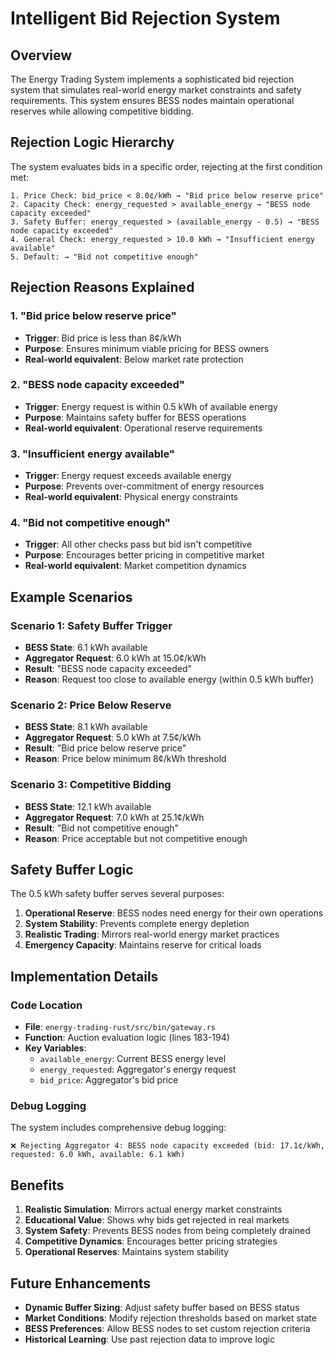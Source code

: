 # Intelligent Bid Rejection System

## Overview

The Energy Trading System implements a sophisticated bid rejection system that simulates real-world energy market constraints and safety requirements. This system ensures BESS nodes maintain operational reserves while allowing competitive bidding.

## Rejection Logic Hierarchy

The system evaluates bids in a specific order, rejecting at the first condition met:

```
1. Price Check: bid_price < 8.0¢/kWh → "Bid price below reserve price"
2. Capacity Check: energy_requested > available_energy → "BESS node capacity exceeded"
3. Safety Buffer: energy_requested > (available_energy - 0.5) → "BESS node capacity exceeded"
4. General Check: energy_requested > 10.0 kWh → "Insufficient energy available"
5. Default: → "Bid not competitive enough"
```

## Rejection Reasons Explained

### 1. "Bid price below reserve price"

- **Trigger**: Bid price is less than 8¢/kWh
- **Purpose**: Ensures minimum viable pricing for BESS owners
- **Real-world equivalent**: Below market rate protection

### 2. "BESS node capacity exceeded"

- **Trigger**: Energy request is within 0.5 kWh of available energy
- **Purpose**: Maintains safety buffer for BESS operations
- **Real-world equivalent**: Operational reserve requirements

### 3. "Insufficient energy available"

- **Trigger**: Energy request exceeds available energy
- **Purpose**: Prevents over-commitment of energy resources
- **Real-world equivalent**: Physical energy constraints

### 4. "Bid not competitive enough"

- **Trigger**: All other checks pass but bid isn't competitive
- **Purpose**: Encourages better pricing in competitive market
- **Real-world equivalent**: Market competition dynamics

## Example Scenarios

### Scenario 1: Safety Buffer Trigger

- **BESS State**: 6.1 kWh available
- **Aggregator Request**: 6.0 kWh at 15.0¢/kWh
- **Result**: "BESS node capacity exceeded"
- **Reason**: Request too close to available energy (within 0.5 kWh buffer)

### Scenario 2: Price Below Reserve

- **BESS State**: 8.1 kWh available
- **Aggregator Request**: 5.0 kWh at 7.5¢/kWh
- **Result**: "Bid price below reserve price"
- **Reason**: Price below minimum 8¢/kWh threshold

### Scenario 3: Competitive Bidding

- **BESS State**: 12.1 kWh available
- **Aggregator Request**: 7.0 kWh at 25.1¢/kWh
- **Result**: "Bid not competitive enough"
- **Reason**: Price acceptable but not competitive enough

## Safety Buffer Logic

The 0.5 kWh safety buffer serves several purposes:

1. **Operational Reserve**: BESS nodes need energy for their own operations
2. **System Stability**: Prevents complete energy depletion
3. **Realistic Trading**: Mirrors real-world energy market practices
4. **Emergency Capacity**: Maintains reserve for critical loads

## Implementation Details

### Code Location

- **File**: `energy-trading-rust/src/bin/gateway.rs`
- **Function**: Auction evaluation logic (lines 183-194)
- **Key Variables**:
  - `available_energy`: Current BESS energy level
  - `energy_requested`: Aggregator's energy request
  - `bid_price`: Aggregator's bid price

### Debug Logging

The system includes comprehensive debug logging:

```
❌ Rejecting Aggregator 4: BESS node capacity exceeded (bid: 17.1¢/kWh, requested: 6.0 kWh, available: 6.1 kWh)
```

## Benefits

1. **Realistic Simulation**: Mirrors actual energy market constraints
2. **Educational Value**: Shows why bids get rejected in real markets
3. **System Safety**: Prevents BESS nodes from being completely drained
4. **Competitive Dynamics**: Encourages better pricing strategies
5. **Operational Reserves**: Maintains system stability

## Future Enhancements

- **Dynamic Buffer Sizing**: Adjust safety buffer based on BESS status
- **Market Conditions**: Modify rejection thresholds based on market state
- **BESS Preferences**: Allow BESS nodes to set custom rejection criteria
- **Historical Learning**: Use past rejection data to improve logic
